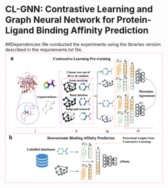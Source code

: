 # CL-GNN: Contrastive Learning and Graph Neural Network for Protein-Ligand Binding Affinity Prediction 
##Dependencies
We conducted the experiments using the libraries version described in the requirements.txt file.
![image](https://github.com/Shaoruisun/CL-GNN/blob/main/Figure.png)
